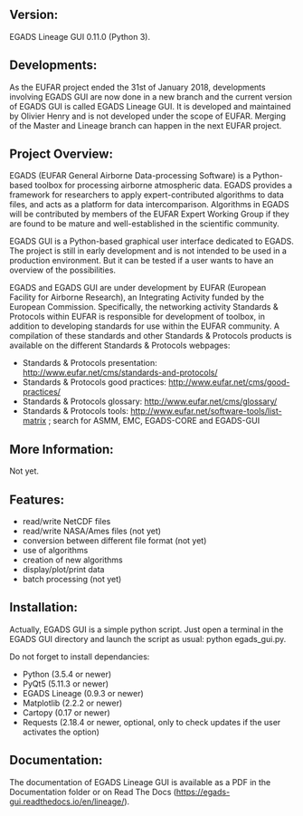 Version:
-------

EGADS Lineage GUI 0.11.0 (Python 3).


Developments:
-------------

As the EUFAR project ended the 31st of January 2018, developments involving EGADS GUI are now done in a new branch and the current version of EGADS GUI is called EGADS Lineage GUI. It is developed and maintained by Olivier Henry and is not developed under the scope of EUFAR. Merging of the Master and Lineage branch can happen in the next EUFAR project.


Project Overview:
-----------------

EGADS (EUFAR General Airborne Data-processing Software) is a Python-based toolbox for processing airborne atmospheric data. EGADS provides a framework for researchers to apply expert-contributed algorithms to data files, and acts as a platform for data intercomparison. Algorithms in EGADS will be contributed by members of the EUFAR Expert Working Group if they are found to be mature and well-established in the scientific community.

EGADS GUI is a Python-based graphical user interface dedicated to EGADS. The project is still in early development and is not intended to be used in a production environment. But it can be tested if a user wants to have an overview of the possibilities. 

EGADS and EGADS GUI are under development by EUFAR (European Facility for Airborne Research), an Integrating Activity funded by the European Commission. Specifically, the networking activity Standards & Protocols within EUFAR is responsible for development of toolbox, in addition to developing standards for use within the EUFAR community. A compilation of these standards and other Standards & Protocols products is available on the different Standards & Protocols webpages: 
* Standards & Protocols presentation: http://www.eufar.net/cms/standards-and-protocols/
* Standards & Protocols good practices: http://www.eufar.net/cms/good-practices/
* Standards & Protocols glossary: http://www.eufar.net/cms/glossary/
* Standards & Protocols tools: http://www.eufar.net/software-tools/list-matrix ; search for ASMM, EMC, EGADS-CORE and EGADS-GUI
  

More Information:
-----------------

Not yet.


Features:
---------

* read/write NetCDF files
* read/write NASA/Ames files (not yet)
* conversion between different file format (not yet)
* use of algorithms
* creation of new algorithms
* display/plot/print data
* batch processing (not yet)


Installation:
-------------

Actually, EGADS GUI is a simple python script. Just open a terminal in the EGADS GUI directory and launch the script as usual: python egads_gui.py.

Do not forget to install dependancies:
* Python (3.5.4 or newer)
* PyQt5 (5.11.3 or newer)
* EGADS Lineage (0.9.3 or newer)
* Matplotlib (2.2.2 or newer)
* Cartopy (0.17 or newer)
* Requests (2.18.4 or newer, optional, only to check updates if the user activates the option)


Documentation:
--------------

The documentation of EGADS Lineage GUI is available as a PDF in the Documentation folder or on Read The Docs (https://egads-gui.readthedocs.io/en/lineage/).
